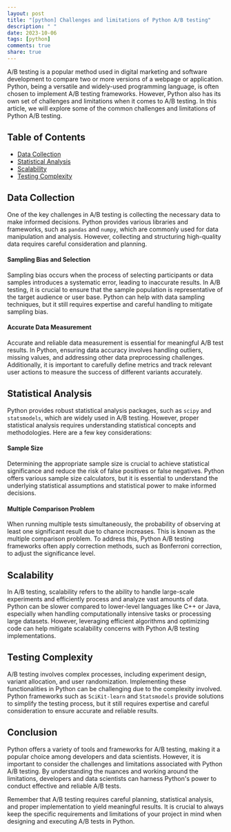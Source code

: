 ```yaml
---
layout: post
title: "[python] Challenges and limitations of Python A/B testing"
description: " "
date: 2023-10-06
tags: [python]
comments: true
share: true
---
```


A/B testing is a popular method used in digital marketing and software development to compare two or more versions of a webpage or application. Python, being a versatile and widely-used programming language, is often chosen to implement A/B testing frameworks. However, Python also has its own set of challenges and limitations when it comes to A/B testing. In this article, we will explore some of the common challenges and limitations of Python A/B testing.

## Table of Contents

- [Data Collection](#data-collection)
- [Statistical Analysis](#statistical-analysis)
- [Scalability](#scalability)
- [Testing Complexity](#testing-complexity)

## <a name="data-collection"></a>Data Collection

One of the key challenges in A/B testing is collecting the necessary data to make informed decisions. Python provides various libraries and frameworks, such as `pandas` and `numpy`, which are commonly used for data manipulation and analysis. However, collecting and structuring high-quality data requires careful consideration and planning.

#### Sampling Bias and Selection

Sampling bias occurs when the process of selecting participants or data samples introduces a systematic error, leading to inaccurate results. In A/B testing, it is crucial to ensure that the sample population is representative of the target audience or user base. Python can help with data sampling techniques, but it still requires expertise and careful handling to mitigate sampling bias.

#### Accurate Data Measurement

Accurate and reliable data measurement is essential for meaningful A/B test results. In Python, ensuring data accuracy involves handling outliers, missing values, and addressing other data preprocessing challenges. Additionally, it is important to carefully define metrics and track relevant user actions to measure the success of different variants accurately.

## <a name="statistical-analysis"></a>Statistical Analysis

Python provides robust statistical analysis packages, such as `scipy` and `statsmodels`, which are widely used in A/B testing. However, proper statistical analysis requires understanding statistical concepts and methodologies. Here are a few key considerations:

#### Sample Size

Determining the appropriate sample size is crucial to achieve statistical significance and reduce the risk of false positives or false negatives. Python offers various sample size calculators, but it is essential to understand the underlying statistical assumptions and statistical power to make informed decisions.

#### Multiple Comparison Problem

When running multiple tests simultaneously, the probability of observing at least one significant result due to chance increases. This is known as the multiple comparison problem. To address this, Python A/B testing frameworks often apply correction methods, such as Bonferroni correction, to adjust the significance level.

## <a name="scalability"></a>Scalability

In A/B testing, scalability refers to the ability to handle large-scale experiments and efficiently process and analyze vast amounts of data. Python can be slower compared to lower-level languages like C++ or Java, especially when handling computationally intensive tasks or processing large datasets. However, leveraging efficient algorithms and optimizing code can help mitigate scalability concerns with Python A/B testing implementations.

## <a name="testing-complexity"></a>Testing Complexity

A/B testing involves complex processes, including experiment design, variant allocation, and user randomization. Implementing these functionalities in Python can be challenging due to the complexity involved. Python frameworks such as `SciKit-learn` and `Statsmodels` provide solutions to simplify the testing process, but it still requires expertise and careful consideration to ensure accurate and reliable results.

## Conclusion

Python offers a variety of tools and frameworks for A/B testing, making it a popular choice among developers and data scientists. However, it is important to consider the challenges and limitations associated with Python A/B testing. By understanding the nuances and working around the limitations, developers and data scientists can harness Python's power to conduct effective and reliable A/B tests.

Remember that A/B testing requires careful planning, statistical analysis, and proper implementation to yield meaningful results. It is crucial to always keep the specific requirements and limitations of your project in mind when designing and executing A/B tests in Python.